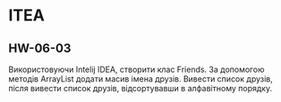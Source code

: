 # ITEA
## HW-06-03
Використовуючи Intelij IDEA, створити клас Friends. За допомогою методів ArrayList додати масив імена друзів. 
Вивести список друзів, після вивести список друзів, відсортувавши в алфавітному порядку.